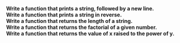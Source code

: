 **Write a function that prints a string, followed by a new line.**<br>
**Write a function that prints a string in reverse.**<br>
**Write a function that returns the length of a string.**<br>
**Write a function that returns the factorial of a given number.**<br>
**Write a function that returns the value of x raised to the power of y.**<br>
